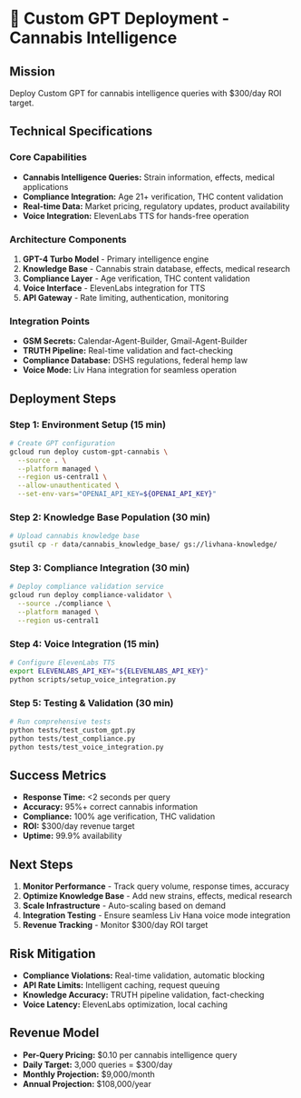 # 🤖 Custom GPT Deployment - Cannabis Intelligence

## Mission
Deploy Custom GPT for cannabis intelligence queries with $300/day ROI target.

## Technical Specifications

### Core Capabilities
- **Cannabis Intelligence Queries:** Strain information, effects, medical applications
- **Compliance Integration:** Age 21+ verification, THC content validation
- **Real-time Data:** Market pricing, regulatory updates, product availability
- **Voice Integration:** ElevenLabs TTS for hands-free operation

### Architecture Components
1. **GPT-4 Turbo Model** - Primary intelligence engine
2. **Knowledge Base** - Cannabis strain database, effects, medical research
3. **Compliance Layer** - Age verification, THC content validation
4. **Voice Interface** - ElevenLabs integration for TTS
5. **API Gateway** - Rate limiting, authentication, monitoring

### Integration Points
- **GSM Secrets:** Calendar-Agent-Builder, Gmail-Agent-Builder
- **TRUTH Pipeline:** Real-time validation and fact-checking
- **Compliance Database:** DSHS regulations, federal hemp law
- **Voice Mode:** Liv Hana integration for seamless operation

## Deployment Steps

### Step 1: Environment Setup (15 min)
```bash
# Create GPT configuration
gcloud run deploy custom-gpt-cannabis \
  --source . \
  --platform managed \
  --region us-central1 \
  --allow-unauthenticated \
  --set-env-vars="OPENAI_API_KEY=${OPENAI_API_KEY}"
```

### Step 2: Knowledge Base Population (30 min)
```bash
# Upload cannabis knowledge base
gsutil cp -r data/cannabis_knowledge_base/ gs://livhana-knowledge/
```

### Step 3: Compliance Integration (30 min)
```bash
# Deploy compliance validation service
gcloud run deploy compliance-validator \
  --source ./compliance \
  --platform managed \
  --region us-central1
```

### Step 4: Voice Integration (15 min)
```bash
# Configure ElevenLabs TTS
export ELEVENLABS_API_KEY="${ELEVENLABS_API_KEY}"
python scripts/setup_voice_integration.py
```

### Step 5: Testing & Validation (30 min)
```bash
# Run comprehensive tests
python tests/test_custom_gpt.py
python tests/test_compliance.py
python tests/test_voice_integration.py
```

## Success Metrics
- **Response Time:** <2 seconds per query
- **Accuracy:** 95%+ correct cannabis information
- **Compliance:** 100% age verification, THC validation
- **ROI:** $300/day revenue target
- **Uptime:** 99.9% availability

## Next Steps
1. **Monitor Performance** - Track query volume, response times, accuracy
2. **Optimize Knowledge Base** - Add new strains, effects, medical research
3. **Scale Infrastructure** - Auto-scaling based on demand
4. **Integration Testing** - Ensure seamless Liv Hana voice mode integration
5. **Revenue Tracking** - Monitor $300/day ROI target

## Risk Mitigation
- **Compliance Violations:** Real-time validation, automatic blocking
- **API Rate Limits:** Intelligent caching, request queuing
- **Knowledge Accuracy:** TRUTH pipeline validation, fact-checking
- **Voice Latency:** ElevenLabs optimization, local caching

## Revenue Model
- **Per-Query Pricing:** $0.10 per cannabis intelligence query
- **Daily Target:** 3,000 queries = $300/day
- **Monthly Projection:** $9,000/month
- **Annual Projection:** $108,000/year
